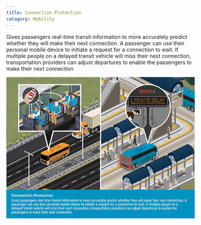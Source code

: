```yaml
---
title: Connection Protection
catagory: Mobility
---
```


Gives passengers real-time transit information to more accurately predict whether they will make their next connection. A passenger can use their personal mobile device to initiate a request for a connection to wait. If multiple people on a delayed transit vehicle will miss their next connection, transportation providers can adjust departures to enable the passengers to make their next connection

![Connection Protection](../../assets/images/infographics/CV_ConnectionProtection.png)
